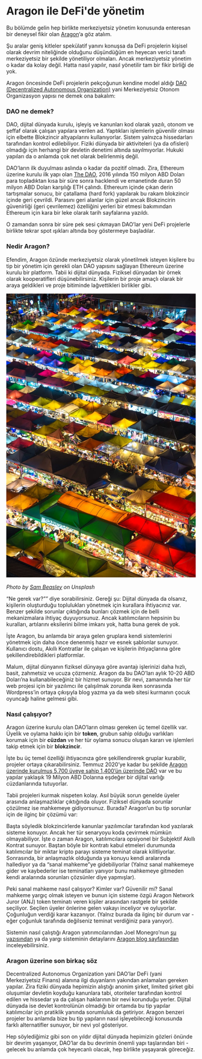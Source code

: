 # Aragon ile DeFi'de yönetim

Bu bölümde gelin hep birlikte merkeziyetsiz yönetim konusunda enteresan bir deneysel fikir olan [Aragon](https://aragon.org/)‘a göz atalım.

Şu aralar geniş kitleler spekülatif yanını konuşsa da DeFi projelerin kişisel olarak devrim niteliğinde olduğunu düşündüğüm en heyecan verici tarafı merkeziyetsiz bir şekilde yönetiliyor olmaları. Ancak merkeziyetsiz yönetim o kadar da kolay değil. Hatta nasıl yapılır, nasıl yönetilir tam bir fikir birliği de yok.

Aragon öncesinde DeFi projelerin pekçoğunun kendine model aldığı [DAO \(Decentralized Autonomous Organization\)](https://en.wikipedia.org/wiki/Decentralized_autonomous_organization) yani Merkeziyetsiz Otonom Organizasyon yapısı ne demek ona bakalım:

### DAO ne demek?

DAO, dijital dünyada kurulu, işleyiş ve kanunları kod olarak yazılı, otonom ve şeffaf olarak çalışan yapılara verilen ad. Yaptıkları işlemlerin güvenilir olması için elbette Blokzincir altyapılarını kullanıyorlar. Sistem yalnızca hissedarları tarafından kontrol edilebiliyor. Fiziki dünyada bir aktiviteleri \(ya da ofisleri\) olmadığı için herhangi bir devletin denetimi altında sayılmıyorlar. Hukuki yapıları da o anlamda çok net olarak belirlenmiş değil.

DAO’ların ilk duyulması aslında o kadar da pozitif olmadı. Zira, Ethereum üzerine kurulu ilk yapı olan [The DAO](https://en.wikipedia.org/wiki/The_DAO_%28organization%29), 2016 yılında 150 milyon ABD Doları para topladıktan kısa bir süre sonra hacklendi ve emanetinde duran 50 milyon ABD Doları karşılığı ETH çalındı. Ethereum içinde çıkan derin tartışmalar sonucu, bir çatallama \(hard fork\) yapılarak bu rakam blokzincir içinde geri çevrildi. Parasını geri alanlar için güzel ancak Blokzincirin güvenirliği \(geri çevrilemez\) özelliğini yerleri bir etmesi bakımından Ethereum için kara bir leke olarak tarih sayfalarına yazıldı.

O zamandan sonra bir süre pek sesi çıkmayan DAO’lar yeni DeFi projelerle birlikte tekrar spot ışıkları altında boy göstermeye başladılar.

### Nedir Aragon?

Efendim, Aragon özünde merkeziyetsiz olarak yönetilmek isteyen kişilere bu tip bir yönetim için gerekli olan DAO yapısını sağlayan Ethereum üzerine kurulu bir platform. Tabii ki dijital dünyada. Fiziksel dünyadan bir örnek olarak kooperatifleri düşünebilirsiniz. Kişilerin bir proje amaçlı olarak bir araya geldikleri ve proje bitiminde lağvettikleri birlikler gibi.

![](../.gitbook/assets/030605-aragon_ile_defide_yonetim-aragon-defi.jpg)

_Photo by_ [_Sam Beasley_](https://unsplash.com/@sam_beasley) _on Unsplash_

“Ne gerek var?”” diye sorabilirsiniz. Gereği şu: Dijital dünyada da olsanız, kişilerin oluşturduğu toplulukları yönetmek için kurallara ihtiyacınız var. Benzer şekilde sorunlar çıktığında bunları çözmek için de belli mekanizmalara ihtiyaç duyuyorsunuz. Ancak katılımcıların hepsinin bu kuralları, artılarını eksilerini bilme imkanı yok, hatta buna gerek de yok.

İşte Aragon, bu anlamda bir araya gelen gruplara kendi sistemlerini yönetmek için daha önce denenmiş hazır ve esnek şablonlar sunuyor. Kullanıcı dostu, Akıllı Kontratlar ile çalışan ve kişilerin ihtiyaçlarına göre şekillendirebildikleri platformlar.

Malum, dijital dünyanın fiziksel dünyaya göre avantajı işlerinizi daha hızlı, basit, zahmetsiz ve ucuza çözmeniz. Aragon da bu DAO’ları aylık 10-20 ABD Doları’na kullanabileceğiniz bir hizmet sunuyor. Bir nevi, zamanında her tür web projesi için bir yazılımcı ile çalışılmak zorunda iken sonrasında Wordpress’in ortaya çıkışıyla blog yazma ya da web sitesi kurmanın çocuk oyuncağı haline gelmesi gibi.

### Nasıl çalışıyor?

Aragon üzerine kurulu olan DAO’ların olması gereken üç temel özellik var. Üyelik ve oylama hakkı için bir **token**, grubun sahip olduğu varlıkları korumak için bir **cüzdan** ve her tür oylama sonucu oluşan kararı ve işlemleri takip etmek için bir **blokzincir**.

İşte bu üç temel özelliği ihtiyacınıza göre şekillendirerek gruplar kurabilir, projeler ortaya çıkarabilirsiniz. Temmuz 2020’ye kadar bu şekilde [Aragon üzerinde kurulmuş 5,700 üyeye sahip 1,400’ün üzerinde DAO](https://poweredby.aragon.org/) var ve bu yapılar yaklaşık 19 Milyon ABD Dolarına eşdeğer bir dijital varlığı cüzdanlarında tutuyorlar.

Tabii projeleri kurmak nispeten kolay. Asıl büyük sorun genelde üyeler arasında anlaşmazlıklar çıktığında oluyor. Fiziksel dünyada sorunlar çözülmez ise mahkemeye gidiyorsunuz. Burada? Aragon’un bu tip sorunlar için de ilginç bir çözümü var:

Başta söyledik blokzincirlerde kanunlar yazılımcılar tarafından kod yazılarak sisteme konuyor. Ancak her tür senaryoyu koda çevirmek mümkün olmayabiliyor. İşte o zaman Aragon, katılımcılara opsiyonel bir Subjektif Akıllı Kontrat sunuyor. Baştan böyle bir kontratı kabul etmeleri durumunda katılımcılar bir miktar kripto parayı sisteme teminat olarak kilitliyorlar. Sonrasında, bir anlaşmazlık olduğunda ya konuyu kendi aralarında hallediyor ya da “sanal mahkeme”ye gidebiliyorlar \(Yalnız sanal mahkemeye gider ve kaybederler ise teminatları yanıyor bunu mahkemeye gitmeden kendi aralarında sorunları çözsünler diye yapmışlar\).

Peki sanal mahkeme nasıl çalışıyor? Kimler var? Güvenilir mi? Sanal mahkeme yargıç olmak isteyen ve bunun için sisteme özgü Aragon Network Juror \(ANJ\) token teminatı veren kişiler arasından rastgele bir şekilde seçiliyor. Seçilen üyeler önlerine gelen vakayı inceliyor ve oyluyorlar. Çoğunluğun verdiği karar kazanıyor. \(Yalnız burada da ilginç bir durum var - eğer çoğunluk tarafında değilseniz teminat verdiğiniz para yanıyor\).

Sistemin nasıl çalıştığı Aragon yatırımcılarından Joel Monegro’nun [şu yazısından](https://www.placeholder.vc/blog/2020/5/7/aragon-daos) ya da yargı sisteminin detaylarını [Aragon blog sayfasından](https://blog.aragon.one/aragon-agreements/) inceleyebilirsiniz.

### Aragon üzerine son birkaç söz

Decentralized Autonomus Organization yani DAO’lar DeFi \(yani Merkeziyetsiz Finans\) alanına ilgi duyanların yakından anlamaları gereken yapılar. Zira fiziki dünyada hepimizin alıştığı anonim şirket, limited şirket gibi oluşumlar devletin koyduğu kanunlara tabi, otoriteler tarafından kontrol edilen ve hissedar ya da çalışan haklarının bir nevi korunduğu yerler. Dijital dünyada ise devlet kontrolünün olmadığı bir ortamda bu tip yapılar katılımcılar için pratiklik yanında sorumluluk da getiriyor. Aragon benzeri projeler bu anlamda bize bu tip yapıların nasıl işleyebileceği konusunda farklı alternatifler sunuyor, bir nevi yol gösteriyor.

Hep söylediğimiz gibi son on yıldır dijital dünyada hepimizin gözleri önünde bir devrim yaşanıyor, DAO’lar da bu devrimin önemli yapı taşlarından biri - gelecek bu anlamda çok heyecanlı olacak, hep birlikte yaşayarak göreceğiz.

